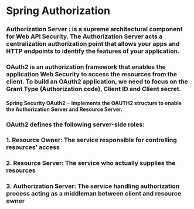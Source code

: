 # Spring Authorization

### Authorization Server : is a supreme architectural component for Web API Security. The Authorization Server acts a centralization authorization point that allows your apps and HTTP endpoints to identify the features of your application.

### OAuth2 is an authorization framework that enables the application Web Security to access the resources from the client. To build an OAuth2 application, we need to focus on the Grant Type (Authorization code), Client ID and Client secret.

#### Spring Security OAuth2 − Implements the OAUTH2 structure to enable the Authorization Server and Resource Server.

### OAuth2 defines the following server-side roles:

### 1. Resource Owner: The service responsible for controlling resources’ access

### 2. Resource Server: The service who actually supplies the resources

### 3. Authorization Server: The service handling authorization process acting as a middleman between client and resource owner
